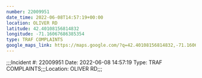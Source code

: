 ```yaml
---
number: 22009951
date_time: 2022-06-08T14:57:19+00:00
location: OLIVER RD
latitude: 42.40108156814832
longitude: -71.16067686385354
type: TRAF COMPLAINTS
google_maps_link: https://maps.google.com/?q=42.40108156814832,-71.16067686385354
---
```


;;;Incident #: 22009951  Date: 2022-06-08 14:57:19   Type: TRAF COMPLAINTS;;;Location: OLIVER RD;;;
